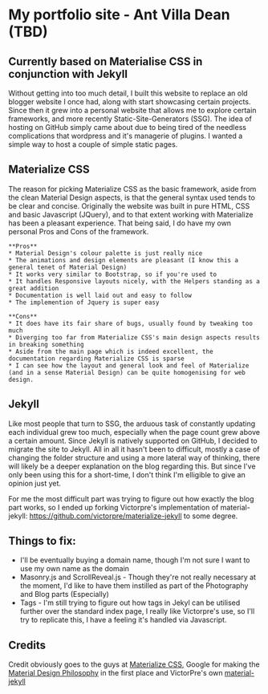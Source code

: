 My portfolio site - Ant Villa Dean (TBD)
===
Currently based on Materialise CSS in conjunction with Jekyll
---
Without getting into too much detail, I built this website to replace an old blogger website I once had, along with start showcasing certain projects. Since then it grew into a personal website that allows me to explore certain frameworks, and more recently Static-Site-Generators (SSG). The idea of hosting on GitHub simply came about due to being tired of the needless complications that wordpress and it's managerie of plugins. I wanted a simple way to host a couple of simple static pages.

Materialize CSS
---
The reason for picking Materialize CSS as the basic framework, aside from the clean Material Design aspects, is that the general syntax used tends to be clear and concise. Originally the website was built in pure HTML, CSS and basic Javascript (JQuery), and to that extent working with Materialize has been a pleasant experience. 
That being said, I do have my own personal Pros and Cons of the framework.

	**Pros**
	* Material Design's colour palette is just really nice
	* The animations and design elements are pleasant (I know this a general tenet of Material Design)
	* It works very similar to Bootstrap, so if you're used to 
	* It handles Responsive layouts nicely, with the Helpers standing as a great addition 
	* Documentation is well laid out and easy to follow
	* The implemention of Jquery is super easy

	**Cons**
	* It does have its fair share of bugs, usually found by tweaking too much
	* Diverging too far from Materialize CSS's main design aspects results in breaking something
	* Aside from the main page which is indeed excellent, the documentation regarding Materialize CSS is sparse
	* I can see how the layout and general look and feel of Materialize (and in a sense Material Design) can be quite homogenising for web design.

Jekyll
---
Like most people that turn to SSG, the arduous task of constantly updating each individual grew too much, especially when the page count grew above a certain amount. Since Jekyll is natively supported on GitHub, I decided to migrate the site to Jekyll. All in all it hasn't been to difficult, mostly a case of changing the folder structure and using a more lateral way of thinking, there will likely be a deeper explanation on the blog regarding this. But since I've only been using this for a short-time, I don't think I'm elligible to give an opinion just yet.

For me the most difficult part was trying to figure out how exactly the blog part works, so I ended up forking Victorpre's implementation of material-jekyll: <https://github.com/victorpre/materialize-jekyll> to some degree.


Things to fix:
---

* I'll be eventually buying a domain name, though I'm not sure I want to use my own name as the domain
* Masonry.js and ScrollReveal.js - Though they're not really necessary at the moment, I'd like to have them instilled as part of the Photography and Blog parts (Especially)
* Tags - I'm still trying to figure out how tags in Jekyl can be utilised further over the standard index page, I really like Victorpre's use, so I'll try to replicate this, I have a feeling it's handled via Javascript.

Credits
---
Credit obviously goes to the guys at [Materialize CSS](https://github.com/Dogfalo/materialize), Google for making the [Material Design Philosophy](https://material.io/design/#introduction-goals) in the first place and VictorPre's own [material-jekyll](https://github.com/victorpre/materialize-jekyll)
